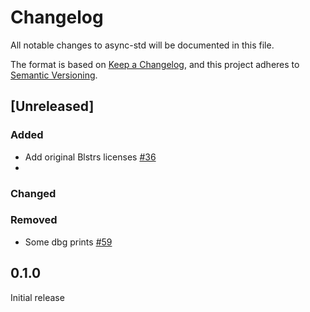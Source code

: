 # Changelog

All notable changes to async-std will be documented in this file.

The format is based on [Keep a Changelog](https://keepachangelog.com/en/1.0.0/),
and this project adheres to [Semantic Versioning](https://book.async.rs/overview/stability-guarantees.html).

## [Unreleased]

### Added
* Add original Blstrs licenses [#36](https://github.com/midnightntwrk/midnight-zk/pull/36)
*
### Changed

### Removed
* Some dbg prints [#59](https://github.com/midnightntwrk/midnight-zk/pull/59)

## 0.1.0
Initial release

